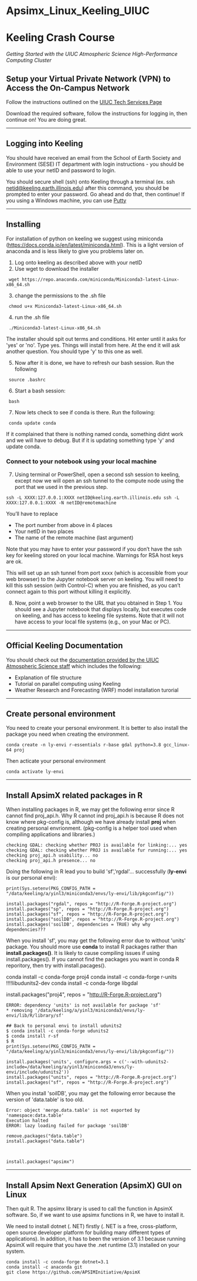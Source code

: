 # Apsimx_Linux_Keeling_UIUC

# Keeling Crash Course
*Getting Started with the UIUC Atmospheric Science High-Performance Computing Cluster*


## Setup your Virtual Private Network (VPN) to Access the On-Campus Network
Follow the instructions outlined on the [UIUC Tech Services Page](https://techservices.illinois.edu/services/virtual-private-networking-vpn/download-and-set-up-the-vpn-client)

Download the required software, follow the instructions for logging in, then continue on! You are doing great.

---

## Logging into Keeling
You should have received an email from the School of Earth Society and Environment (SESE)
IT department with login instructions - you should be able to use your netID and password
to login.

You should secure shell (ssh) onto Keeling through a terminal (ex. ssh netid@keeling.earth.illinois.edu)
after this command, you should be prompted to enter your password. Go ahead and do that, then
continue! If you using a Windows machine, you can use [Putty](https://www.putty.org/)

---

## Installing
For installation of python on keeling we suggest using miniconda (https://docs.conda.io/en/latest/miniconda.html). This is a light version of anaconda and is less likely to give you problems later on.

1) Log onto keeling as described above with your netID
2) Use wget to download the installer
<pre><code> wget https://repo.anaconda.com/miniconda/Miniconda3-latest-Linux-x86_64.sh </code></pre>
3) change the permissions to the .sh file
<pre><code> chmod u+x Miniconda3-latest-Linux-x86_64.sh </code></pre>
4) run the .sh file
<pre><code> ./Miniconda3-latest-Linux-x86_64.sh </code></pre>

The installer should spit out terms and conditions. Hit enter until it asks for 'yes' or 'no'. Type yes. Things will install from here. At the end it will ask another question. You should type 'y' to this one as well.

5) Now after it is done, we have to refresh our bash session. Run the following
<pre><code> source .bashrc </code></pre>
6) Start a bash session:
<pre><code> bash </code></pre>
7) Now lets check to see if conda is there. Run the following:
<pre><code> conda update conda </pre></code>

If it complained that there is nothing named conda, something didnt work and we will have to debug. But if it is updating something type 'y' and update conda.



### Connect to your notebook using your local machine

7) Using terminal or PowerShell, open a second ssh session to keeling, except now we will open an ssh tunnel to the compute node using the port that we used in the previous step.
```
ssh -L XXXX:127.0.0.1:XXXX netID@keeling.earth.illinois.edu ssh -L XXXX:127.0.0.1:XXXX -N netID@remotemachine
```

You’ll have to replace
  * The port number from above in 4 places
  * Your netID in two places
  * The name of the remote machine (last argument)

Note that you may have to enter your password if you don’t have the ssh key for keeling stored on your local machine.  Warnings for RSA host keys are ok.

This will set up an ssh tunnel from port xxxx (which is accessible from your web browser) to the Jupyter notebook server on keeling.  You will need to kill this ssh session (with Control-C) when you are finished, as you can’t connect again to this port without killing it explicitly.

8) Now, point a web browser to the URL that you obtained in Step 1.  You should see a Jupyter notebook that displays locally, but executes code on keeling, and has access to keeling file systems.  Note that it will not have access to your local file systems (e.g., on your Mac or PC).



---

## Official Keeling Documentation
You should check out the [documentation provided by the UIUC Atmospheric Science staff](https://wiki.illinois.edu/wiki/pages/viewpage.action?spaceKey=manabecluster&title=keeling+Home) which includes the following:
- Explanation of file structure
- Tutorial on parallel computing using Keeling
- Weather Research and Forecasting (WRF) model installation turorial


---
## Create personal environment
You need to create your personal environment. It is better to also install the package you need when creating the environment.
```
conda create -n ly-envi r-essentials r-base gdal python=3.8 gcc_linux-64 proj
```

Then acticate your personal environment

```
conda activate ly-envi
```

---
## Install ApsimX related packages in R

When installing packages in R, we may get the following error since R cannot find proj_api.h. Why R cannot ind proj_api.h is because R does not know where pkg-config is, although we have already install **proj** when creating personal envrionment. (pkg-config is a helper tool used when compiling applications and libraries.)
```
checking GDAL: checking whether PROJ is available for linking:... yes
checking GDAL: checking whether PROJ is available fur running:... yes
checking proj_api.h usability... no
checking proj_api.h presence... no
```
Doing the following in R lead you to build 'sf','rgdal'... successfully (**ly-envi** is our personal envi):
```
print(Sys.setenv(PKG_CONFIG_PATH = "/data/keeling/a/yinl3/miniconda3/envs/ly-envi/lib/pkgconfig/"))

install.packages("rgdal", repos = "http://R-Forge.R-project.org")
install.packages("sp", repos = "http://R-Forge.R-project.org")
install.packages("sf", repos = "http://R-Forge.R-project.org")
install.packages("soilDB", repos = "http://R-Forge.R-project.org")
install.packages('soilDB', dependencies = TRUE) why why dependencies???

```
When you install 'sf', you may get the following error due to without 'units' package. You should more use **conda** to install R packages rather than **install.packages()**. It is likely to cause compiling issues if using install.packages(). If you cannot find the packages you want in conda R reporitory, then try with install.pacages().

conda install -c conda-forge proj4
conda install -c conda-forge r-units    !!!!libudunits2-dev
conda install -c conda-forge libgdal

install.packages("proj4", repos = "http://R-Forge.R-project.org")

```
ERROR: dependency 'units' is not available for package 'sf'
* removing '/data/keeling/a/yinl3/miniconda3/envs/ly-envi/lib/R/library/sf'

```

```
## Back to personal envi to install udunits2
$ conda install -c conda-forge udunits2
$ conda install r-sf
$ R
print(Sys.setenv(PKG_CONFIG_PATH = "/data/keeling/a/yinl3/miniconda3/envs/ly-envi/lib/pkgconfig/"))

install.packages('units', configure.args = c('--with-udunits2-include=/data/keeling/a/yinl3/miniconda3/envs/ly-envi/include/udunits2'))
install.packages("units", repos = "http://R-Forge.R-project.org")
install.packages("sf", repos = "http://R-Forge.R-project.org")
```

When you install 'soilDB', you may get the following error because the version of 'data.table' is too old.

```
Error: object 'merge.data.table' is not exported by 'namespace:data.table'
Execution halted
ERROR: lazy loading failed for package 'soilDB'

```
```
remove.packages("data.table")
install.packages("data.table")



install.packages("apsimx")
```

---
## Install Apsim Next Generation (ApsimX) GUI on Linux

Then quit R. 
The apsimx library is used to call the function in ApsimX software. So, if we want to use apsimx functions in R, we have to install it.

We need to install dotnet (. NET) firstly (. NET is a free, cross-platform, open source developer platform for building many different types of applications).
In addition, it has to been the version of 3.1 because running ApsimX will require that you have the .net runtime (3.1) installed on your system.

```
conda install -c conda-forge dotnet=3.1
conda install -c anaconda git
git clone https://github.com/APSIMInitiative/ApsimX
```

